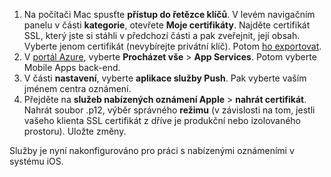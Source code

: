 

1. Na počítači Mac spusťte **přístup do řetězce klíčů**. V levém navigačním panelu v části **kategorie**, otevřete **Moje certifikáty**. Najděte certifikát SSL, který jste si stáhli v předchozí části a pak zveřejnit, její obsah. Vyberte jenom certifikát (nevybírejte privátní klíč). Potom [ho exportovat](https://support.apple.com/kb/PH20122?locale=en_US).
2. V [portál Azure](https://portal.azure.com/), vyberte **Procházet vše** > **App Services**. Potom vyberte Mobile Apps back-end. 
3. V části **nastavení**, vyberte **aplikace služby Push**. Pak vyberte vaším jménem centra oznámení. 
3. Přejděte na **služeb nabízených oznámení Apple** > **nahrát certifikát**. Nahrát soubor .p12, výběr správného **režimu** (v závislosti na tom, jestli vašeho klienta SSL certifikát z dříve je produkční nebo izolovaného prostoru). Uložte změny.

Služby je nyní nakonfigurováno pro práci s nabízenými oznámeními v systému iOS.

[1]: ./media/app-service-mobile-apns-configure-push/mobile-push-notification-hub.png
